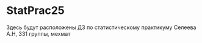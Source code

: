 # StatPrac25
Здесь будут расположены ДЗ по статистическому практикуму Селеева А.Н, 331 группы, мехмат